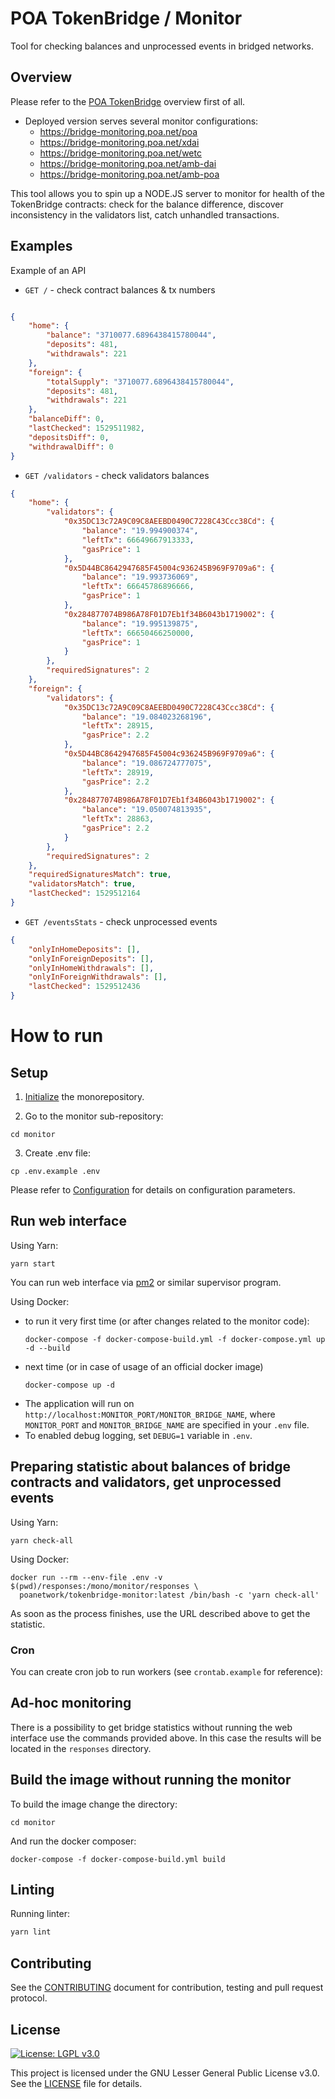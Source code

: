 # POA TokenBridge / Monitor
Tool for checking balances and unprocessed events in bridged networks.

## Overview
Please refer to the [POA TokenBridge](../README.md) overview first of all.

- Deployed version serves several monitor configurations:
  * https://bridge-monitoring.poa.net/poa
  * https://bridge-monitoring.poa.net/xdai
  * https://bridge-monitoring.poa.net/wetc
  * https://bridge-monitoring.poa.net/amb-dai
  * https://bridge-monitoring.poa.net/amb-poa

This tool allows you to spin up a NODE.JS server to monitor for health of the TokenBridge contracts: check for the balance difference, discover inconsistency in the validators list, catch unhandled transactions.

## Examples

Example of an API 

* `GET /` - check contract balances & tx numbers

```json

{
    "home": {
        "balance": "3710077.6896438415780044",
        "deposits": 481,
        "withdrawals": 221
    },
    "foreign": {
        "totalSupply": "3710077.6896438415780044",
        "deposits": 481,
        "withdrawals": 221
    },
    "balanceDiff": 0,
    "lastChecked": 1529511982,
    "depositsDiff": 0,
    "withdrawalDiff": 0
}
```

* `GET /validators` - check validators balances
```json
{
    "home": {
        "validators": {
            "0x35DC13c72A9C09C8AEEBD0490C7228C43Ccc38Cd": {
                "balance": "19.994900374",
                "leftTx": 66649667913333,
                "gasPrice": 1
            },
            "0x5D44BC8642947685F45004c936245B969F9709a6": {
                "balance": "19.993736069",
                "leftTx": 66645786896666,
                "gasPrice": 1
            },
            "0x284877074B986A78F01D7Eb1f34B6043b1719002": {
                "balance": "19.995139875",
                "leftTx": 66650466250000,
                "gasPrice": 1
            }
        },
        "requiredSignatures": 2
    },
    "foreign": {
        "validators": {
            "0x35DC13c72A9C09C8AEEBD0490C7228C43Ccc38Cd": {
                "balance": "19.084023268196",
                "leftTx": 28915,
                "gasPrice": 2.2
            },
            "0x5D44BC8642947685F45004c936245B969F9709a6": {
                "balance": "19.086724777075",
                "leftTx": 28919,
                "gasPrice": 2.2
            },
            "0x284877074B986A78F01D7Eb1f34B6043b1719002": {
                "balance": "19.050074813935",
                "leftTx": 28863,
                "gasPrice": 2.2
            }
        },
        "requiredSignatures": 2
    },
    "requiredSignaturesMatch": true,
    "validatorsMatch": true,
    "lastChecked": 1529512164
}
```

* `GET /eventsStats` - check unprocessed events
```json
{
    "onlyInHomeDeposits": [],
    "onlyInForeignDeposits": [],
    "onlyInHomeWithdrawals": [],
    "onlyInForeignWithdrawals": [],
    "lastChecked": 1529512436
}
```

# How to run

## Setup

1. [Initialize](../README.md#initializing-the-monorepository) the monorepository.

2. Go to the monitor sub-repository:
```
cd monitor
```

3. Create .env file:
```
cp .env.example .env
```

Please refer to [Configuration](../CONFIGURATION.md) for details on configuration parameters.

## Run web interface

Using Yarn:
```
yarn start
```

You can run web interface via [pm2](https://www.npmjs.com/package/pm2) or similar supervisor program.

Using Docker:
  * to run it very first time (or after changes related to the monitor code):
    ```
    docker-compose -f docker-compose-build.yml -f docker-compose.yml up -d --build
    ```
  * next time (or in case of usage of an official docker image)
    ```
    docker-compose up -d
    ```

- The application will run on `http://localhost:MONITOR_PORT/MONITOR_BRIDGE_NAME`, where `MONITOR_PORT` and `MONITOR_BRIDGE_NAME` are specified in your `.env` file.
- To enabled debug logging, set `DEBUG=1` variable in `.env`.

## Preparing statistic about balances of bridge contracts and validators, get unprocessed events

Using Yarn:
```
yarn check-all
```

Using Docker:
```
docker run --rm --env-file .env -v $(pwd)/responses:/mono/monitor/responses \
  poanetwork/tokenbridge-monitor:latest /bin/bash -c 'yarn check-all'
```

As soon as the process finishes, use the URL described above to get the statistic.

### Cron

You can create cron job to run workers (see `crontab.example` for reference):

## Ad-hoc monitoring

There is a possibility to get bridge statistics without running the web interface use the commands provided above. In this case the results will be located in the `responses` directory.

## Build the image without running the monitor

To build the image change the directory:
```
cd monitor
```

And run the docker composer:
```
docker-compose -f docker-compose-build.yml build
``` 

## Linting

Running linter:

```bash
yarn lint
```

## Contributing

See the [CONTRIBUTING](../CONTRIBUTING.md) document for contribution, testing and pull request protocol.

## License

[![License: LGPL v3.0](https://img.shields.io/badge/License-LGPL%20v3-blue.svg)](https://www.gnu.org/licenses/lgpl-3.0)

This project is licensed under the GNU Lesser General Public License v3.0. See the [LICENSE](../LICENSE) file for details.
